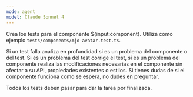 ```yaml
---
mode: agent
model: Claude Sonnet 4
---
```


Crea los tests para el componente ${input:component}. Utiliza como ejemplo `tests/components/mjo-avatar.test.ts`.

Si un test falla analiza en profundidad si es un problema del componente o del test. Si es un problema del test corrige el test, si es un problema del componente realiza las modificaciones necesarias en el componente sin afectar a su API, propiedades existentes o estilos. Si tienes dudas de si el componente funciona como se espera, no dudes en preguntar.

Todos los tests deben pasar para dar la tarea por finalizada.